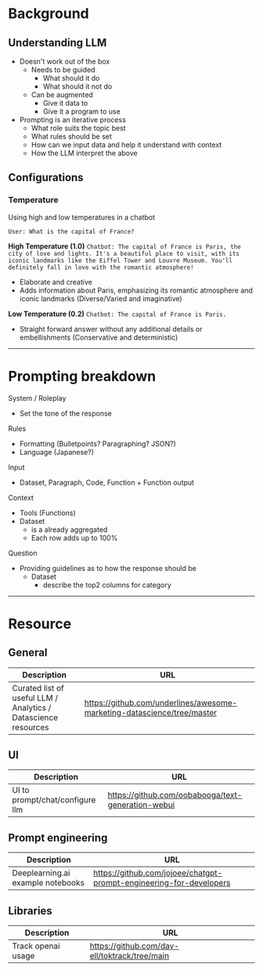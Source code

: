 # Background

## Understanding LLM
- Doesn't work out of the box
  - Needs to be guided
    - What should it do
    - What should it not do
  - Can be augmented
    - Give it data to 
    - Give it a program to use
- Prompting is an iterative process
  - What role suits the topic best
  - What rules should be set
  - How can we input data and help it understand with context
  - How the LLM interpret the above

## Configurations

### Temperature

Using high and low temperatures in a chatbot

``User: What is the capital of France?``

__High Temperature (1.0)__
``Chatbot: The capital of France is Paris, the city of love and lights. It's a beautiful place to visit, with its iconic landmarks like the Eiffel Tower and Louvre Museum. You'll definitely fall in love with the romantic atmosphere!``
- Elaborate and creative
- Adds information about Paris, emphasizing its romantic atmosphere and iconic landmarks (Diverse/Varied and imaginative)

__Low Temperature (0.2)__
``Chatbot: The capital of France is Paris.``
- Straight forward answer without any additional details or embellishments (Conservative and deterministic)

---

# Prompting breakdown
System / Roleplay
- Set the tone of the response

Rules
- Formatting (Bulletpoints? Paragraphing? JSON?)
- Language (Japanese?)

Input
- Dataset, Paragraph, Code, Function + Function output

Context
- Tools (Functions)
- Dataset
  - is a already aggregated
  - Each row adds up to 100%

Question
- Providing guidelines as to how the response should be
  - Dataset
    - describe the top2 columns for category

---

# Resource

## General

Description | URL
--- | ---
Curated list of useful LLM / Analytics / Datascience resources  | https://github.com/underlines/awesome-marketing-datascience/tree/master

## UI

Description | URL
--- | ---
UI to prompt/chat/configure llm | https://github.com/oobabooga/text-generation-webui

## Prompt engineering

Description | URL
--- | --- 
Deeplearning.ai example notebooks | https://github.com/jojoee/chatgpt-prompt-engineering-for-developers

## Libraries

Description | URL
--- | ---
Track openai usage | https://github.com/dav-ell/toktrack/tree/main